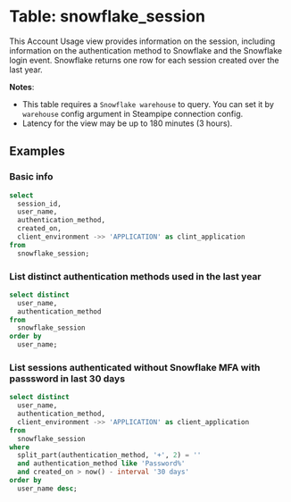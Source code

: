 # Table: snowflake_session

This Account Usage view provides information on the session, including information on the authentication method to Snowflake and the Snowflake login event. Snowflake returns one row for each session created over the last year.

**Notes**:

- This table requires a `Snowflake warehouse` to query. You can set it by `warehouse` config argument in Steampipe connection config.
- Latency for the view may be up to 180 minutes (3 hours).

## Examples

### Basic info

```sql
select
  session_id,
  user_name,
  authentication_method,
  created_on,
  client_environment ->> 'APPLICATION' as clint_application
from
  snowflake_session;
```

### List distinct authentication methods used in the last year

```sql
select distinct
  user_name,
  authentication_method
from
  snowflake_session
order by
  user_name;
```

### List sessions authenticated without Snowflake MFA with passsword in last 30 days

```sql
select distinct
  user_name,
  authentication_method,
  client_environment ->> 'APPLICATION' as client_application
from
  snowflake_session
where
  split_part(authentication_method, '+', 2) = ''
  and authentication_method like 'Password%'
  and created_on > now() - interval '30 days'
order by
  user_name desc;
```
